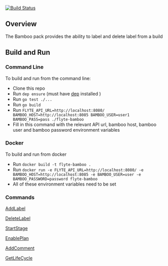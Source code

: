 [![Build Status](https://travis-ci.org/HotelsDotCom/flyte-bamboo.svg?branch=master)](https://travis-ci.org/HotelsDotCom/flyte-bamboo)

## Overview

The Bamboo pack provides the ability to label and delete label from a build

## Build and Run
### Command Line

To build and run from the command line:
* Clone this repo
* Run `dep ensure` (must have [dep](https://github.com/golang/dep) installed )
* Run `go test ./...`
* Run `go build`
* Run `FLYTE_API_URL=http://localhost:8080/ BAMBOO_HOST=http://localhost:8085 BAMBOO_USER=user1 BAMBOO_PASS=pass ./flyte-bamboo`
* Fill in this command with the relevant API url, bamboo host, bamboo user and bamboo password environment variables

### Docker
To build and run from docker
* Run `docker build -t flyte-bamboo .`
* Run `docker run -e FLYTE_API_URL=http://localhost:8080/ -e BAMBOO_HOST=http://localhost:8085 -e BAMBOO_USER=user -e BAMBOO_PASSWORD=password flyte-bamboo`
* All of these environment variables need to be set

### Commands

[AddLabel](docs/label.md)

[DeleteLabel](docs/label.md)

[StartStage](docs/startstage.md)

[EnablePlan](docs/enableplan.md)

[AddComment](docs/comment.md)

[GetLifeCycle](docs/getlifecyclestate.md)